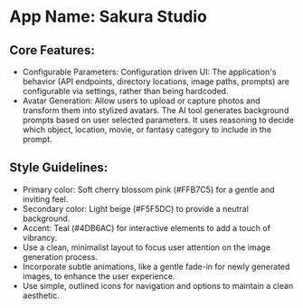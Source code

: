 # **App Name**: Sakura Studio

## Core Features:

- Configurable Parameters: Configuration driven UI: The application's behavior (API endpoints, directory locations, image paths, prompts) are configurable via settings, rather than being hardcoded.
- Avatar Generation: Allow users to upload or capture photos and transform them into stylized avatars. The AI tool generates background prompts based on user selected parameters. It uses reasoning to decide which object, location, movie, or fantasy category to include in the prompt.

## Style Guidelines:

- Primary color: Soft cherry blossom pink (#FFB7C5) for a gentle and inviting feel.
- Secondary color: Light beige (#F5F5DC) to provide a neutral background.
- Accent: Teal (#4DB6AC) for interactive elements to add a touch of vibrancy.
- Use a clean, minimalist layout to focus user attention on the image generation process.
- Incorporate subtle animations, like a gentle fade-in for newly generated images, to enhance the user experience.
- Use simple, outlined icons for navigation and options to maintain a clean aesthetic.